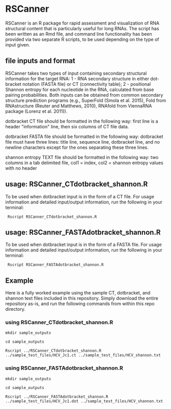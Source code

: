 # RSCanner

RSCanner is an R package for rapid assessment and visualization of RNA structural content that is particularly useful for long RNAs. The script has been written as an Rmd file, and command line functionality has been provided via two separate R scripts, to be used depending on the type of input given.

## file inputs and format

RSCanner takes two types of input containing secondary structural information for the target RNA: 1 - RNA secondary structure in either dot-bracket notation (FASTA file) or CT (connectivity table); 2 - positional Shannon entropy for each nucleotide in the RNA, calculated from base pairing probabilities. Both inputs can be obtained from common secondary structure prediction programs (e.g., SuperFold (Smola et al. 2015), Fold from RNAstructure (Reuter and Matthews, 2010), RNAfold from ViennaRNA package (Lorenz et al. 2011)).

dotbracket CT file should be formatted in the following way: first line is a header "information" line, then six columns of CT file data.

dotbracket FASTA file should be formatted in the following way: dotbracket file must have three lines: title line, sequence line, dotbracket line, and no newline characters except for the ones separating these three lines.

shannon entropy TEXT file should be formatted in the following way: two columns in a tab delimited file, col1 = index, col2 = shannon entropy values with no header

## usage: RSCanner_CTdotbracket_shannon.R
To be used when dotbracket input is in the form of a CT file.
For usage information and detailed input/output information, run the following in your terminal:

```
 Rscript RSCanner_CTdotbracket_shannon.R
```


## usage: RSCanner_FASTAdotbracket_shannon.R
To be used when dotbracket input is in the form of a FASTA file.
For usage information and detailed input/output information, run the following in your terminal:

```
 Rscript RSCanner_FASTAdotbracket_shannon.R
```

## Example
Here is a fully worked example using the sample CT, dotbracket, and shannon text files included in this repository. Simply download the entire repository as-is, and run the following commands from within this repo directory.

### using RSCanner_CTdotbracket_shannon.R
```
mkdir sample_outputs

cd sample_outputs

Rscript ../RSCanner_CTdotbracket_shannon.R ../sample_test_files/HCV_Jc1.ct ../sample_test_files/HCV_shannon.txt

```

### using RSCanner_FASTAdotbracket_shannon.R
```
mkdir sample_outputs

cd sample_outputs

Rscript ../RSCanner_FASTAdotbracket_shannon.R ../sample_test_files/HCV_Jc1.dot ../sample_test_files/HCV_shannon.txt

```

